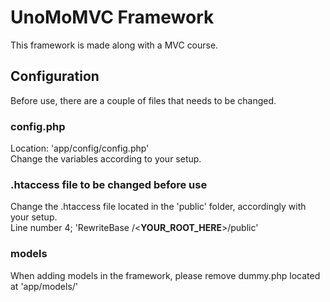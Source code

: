 # UnoMoMVC Framework

This framework is made along with a MVC course.

## Configuration

Before use, there are a couple of files that needs to be changed.

### config.php

Location: 'app/config/config.php'  
Change the variables according to your setup.

### .htaccess file to be changed before use

Change the .htaccess file located in the 'public' folder, accordingly with your setup.  
Line number 4; 'RewriteBase /<**YOUR_ROOT_HERE**>/public'

### models

When adding models in the framework, please remove dummy.php located at 'app/models/'
